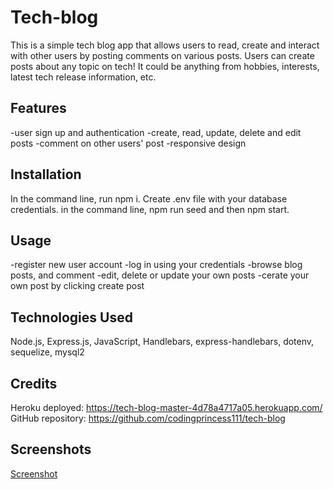 # Tech-blog

This is a simple tech blog app that allows users to read, create and interact with other users by posting comments on various posts. Users can create posts about any topic on tech! It could be anything from hobbies, interests, latest tech release information, etc. 

## Features

-user sign up and authentication
-create, read, update, delete and edit posts
-comment on other users' post
-responsive design 

## Installation

In the command line, run npm i. Create .env file with your database credentials. in the command line, npm run seed and then npm start.

## Usage
-register new user account
-log in using your credentials
-browse blog posts, and comment
-edit, delete or update your own posts
-cerate your own post by clicking create post

## Technologies Used

Node.js, Express.js, JavaScript, Handlebars, express-handlebars, dotenv, sequelize, mysql2

## Credits
Heroku deployed: https://tech-blog-master-4d78a4717a05.herokuapp.com/
GitHub repository: https://github.com/codingprincess111/tech-blog

## Screenshots

[Screenshot](./public/img/tech-blog.png)